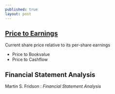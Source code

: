 ```yaml
---
published: true
layout: post
---
```

## [Price to Earnings](http://www.investopedia.com/terms/p/price-earningsratio.asp)

Current share price relative to its per-share earnings

- Price to Bookvalue
- Price to Cashflow

## Financial Statement Analysis

Martin S. Fridson : _Financial Statement Analysis_
